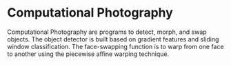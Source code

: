 # Computational Photography

Computational Photography are programs to detect, morph, and swap objects. The object detector is built based on gradient features and sliding window classification. The face-swapping function is to warp from one face to another using the piecewise affine warping technique.
